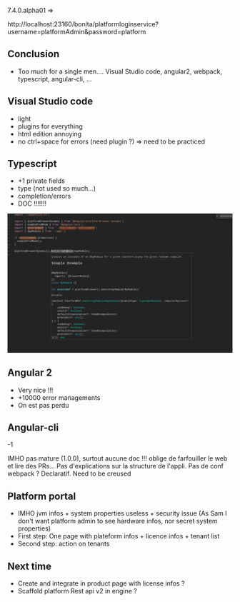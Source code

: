 7.4.0.alpha01 =>

http://localhost:23160/bonita/platformloginservice?username=platformAdmin&password=platform

## Conclusion
- Too much for a single men.... Visual Studio code, angular2, webpack, typescript, angular-cli, ...

## Visual Studio code
- light
- plugins for everything
- html edition annoying
- no ctrl+space for errors (need plugin ?)
=> need to be practiced

## Typescript
- +1 private fields
- type (not used so much...)
- completion/errors
- DOC !!!!!!!

![We have doc \o/](doc.png)

## Angular 2
- Very nice !!!
- +10000 error managements
- On est pas perdu

## Angular-cli
-1

IMHO pas mature (1.0.0), surtout aucune doc !!! oblige de farfouiller le web et lire des PRs...
Pas d'explications sur la structure de l'appli.
Pas de conf webpack ?
Declaratif.
Need to be creused

## Platform portal
- IMHO jvm infos + system properties useless + security issue (As Sam I don't want platform admin to see hardware infos, nor secret system properties)
- First step: One page with plateform infos + licence infos + tenant list
- Second step: action on tenants

## Next time
- Create and integrate in product page with license infos ?
- Scaffold platform Rest api v2 in engine ?